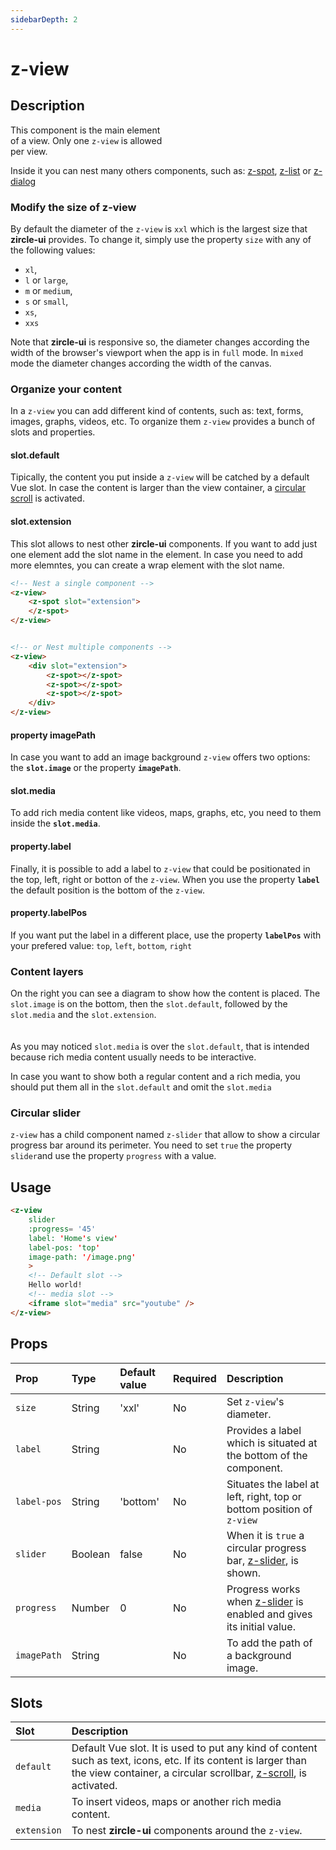 ```yaml
---
sidebarDepth: 2
---
```


# z-view

## Description
<img :src="$withBase('/z-view.png')" style="margin-top: 20px; float:right" width="250px"/> 

This component is the main element of a view. Only one `z-view` is allowed per view. 

Inside it you can nest many others components, such as: [z-spot](/api/z-spot.html), [z-list](/api/z-list.html) or [z-dialog](/api/z-dialog.html)


### Modify the size of z-view
By default the diameter of the `z-view` is `xxl` which is the largest size that **zircle-ui** provides. To change it, simply use the property `size` with any of the following values: 

- `xl`, 
- `l` or `large`, 
- `m` or `medium`, 
- `s` or `small`, 
- `xs`, 
- `xxs`

Note that **zircle-ui** is responsive so, the diameter changes according the width of the browser's viewport when the app is in `full` mode. In `mixed` mode the diameter changes according the width of the canvas.

### Organize your content
In a `z-view` you can add different kind of contents, such as: text, forms, images, graphs, videos, etc. To organize them `z-view` provides a bunch of slots and properties.

#### slot.default
Tipically, the content you put inside a `z-view` will be catched by a default Vue slot. In case the content is larger than the view container, a [circular scroll](/api/z-scroll.html) is activated.

#### slot.extension
This slot allows to nest other **zircle-ui** components. If you want to add just one element add the slot name in the element. In case you need to add more elemntes, you can create a wrap element with the slot name.

```html
<!-- Nest a single component -->
<z-view>
	<z-spot slot="extension">
	</z-spot>
</z-view>


<!-- or Nest multiple components -->
<z-view>
	<div slot="extension">
		<z-spot></z-spot>
		<z-spot></z-spot>
		<z-spot></z-spot>
	</div>
</z-view>
```

#### property imagePath
In case you want to add an image background `z-view` offers two options: the **`slot.image`** or the property **`imagePath`**.

#### slot.media
To add rich media content like videos, maps, graphs, etc, you need to them inside the **`slot.media`**.

#### property.label
Finally, it is possible to add a label to `z-view` that could be positionated in the top, left, right or botton of the `z-view`. When you use the property **`label`** the default position is the bottom of the `z-view`. 

#### property.labelPos
If you want put the label in a different place, use the property **`labelPos`** with your prefered value: `top`, `left`, `bottom`, `right`


### Content layers

On the right you can see a diagram to show how the content is placed. The `slot.image` is on the bottom, then the `slot.default`, followed by the `slot.media` and the `slot.extension`. 

<img :src="$withBase('/z-view-layers.png')" style="margin-top: 20px; display: block; margin-left: auto; margin-right: auto; width: 50%;"/>

As you may noticed `slot.media` is over the `slot.default`, that is intended because rich media content usually needs to be interactive. 

In case you want to show both a regular content and a rich media, you should put them all in the `slot.default` and omit the `slot.media`

### Circular slider
`z-view` has a child component named `z-slider` that allow to show a circular progress bar around its perimeter. You need to set `true` the property `slider`and use the property `progress` with a value.

## Usage

```html
<z-view
	slider
	:progress= '45'
	label: 'Home's view'
	label-pos: 'top'
	image-path: '/image.png'
	>
	<!-- Default slot -->
	Hello world!
	<!-- media slot -->
	<iframe slot="media" src="youtube" />
</z-view>
```

## Props

| Prop | Type | Default value | Required | Description
| :--- | :--- | :--- | :--- | :--- |
| `size` | String|  'xxl' | No | Set `z-view`'s diameter.
| `label` | String|  | No | Provides a label which is situated at the bottom of the component. 
| `label-pos` | String| 'bottom'  | No | Situates the label at left, right, top or bottom position of `z-view` 
| `slider` | Boolean | false | No | When it is `true` a circular progress bar, [z-slider](/api/z-slider.html), is shown. 
| `progress` | Number | 0 | No | Progress works when [z-slider](/api/z-slider.html) is enabled and gives its initial value.
| `imagePath` | String |  | No | To add the path of a background image. 


## Slots

| Slot | Description
| :--- | :--- |
| `default` | Default Vue slot. It is used to put any kind of content such as text, icons, etc. If its content is larger than the view container, a circular scrollbar, [z-scroll](/api/z-scroll.html), is activated.
| `media` | To insert videos, maps or another rich media content.
| `extension` | To nest **zircle-ui** components around the `z-view`.

